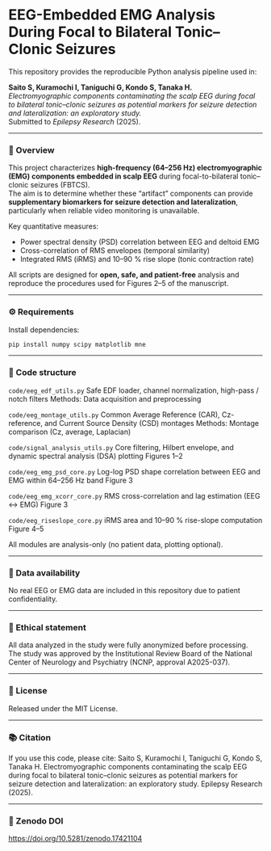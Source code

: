 # EEG-Embedded EMG Analysis During Focal to Bilateral Tonic–Clonic Seizures

This repository provides the reproducible Python analysis pipeline used in:

**Saito S, Kuramochi I, Taniguchi G, Kondo S, Tanaka H.**  
*Electromyographic components contaminating the scalp EEG during focal to bilateral tonic–clonic seizures as potential markers for seizure detection and lateralization: an exploratory study.*  
Submitted to *Epilepsy Research* (2025).

---

### 🧠 Overview
This project characterizes **high-frequency (64–256 Hz) electromyographic (EMG) components embedded in scalp EEG** during focal-to-bilateral tonic–clonic seizures (FBTCS).  
The aim is to determine whether these “artifact” components can provide **supplementary biomarkers for seizure detection and lateralization**, particularly when reliable video monitoring is unavailable.

Key quantitative measures:
- Power spectral density (PSD) correlation between EEG and deltoid EMG  
- Cross-correlation of RMS envelopes (temporal similarity)  
- Integrated RMS (iRMS) and 10–90 % rise slope (tonic contraction rate)

All scripts are designed for **open, safe, and patient-free** analysis and reproduce the procedures used for Figures 2–5 of the manuscript.

---

### ⚙️ Requirements
Install dependencies:
```bash
pip install numpy scipy matplotlib mne
```

---

### 🧩 Code structure

`code/eeg_edf_utils.py`	
Safe EDF loader, channel normalization, high-pass / notch filters
Methods: Data acquisition and preprocessing

`code/eeg_montage_utils.py`
Common Average Reference (CAR), Cz-reference, and Current Source Density (CSD) montages
Methods: Montage comparison (Cz, average, Laplacian)

`code/signal_analysis_utils.py`	
Core filtering, Hilbert envelope, and dynamic spectral analysis (DSA) plotting
Figures 1–2

`code/eeg_emg_psd_core.py`
Log-log PSD shape correlation between EEG and EMG within 64–256 Hz band
Figure 3

`code/eeg_emg_xcorr_core.py`
RMS cross-correlation and lag estimation (EEG ↔ EMG)
Figure 3

`code/eeg_riseslope_core.py`
iRMS area and 10–90 % rise-slope computation
Figure 4–5

All modules are analysis-only (no patient data, plotting optional).

---

### 📂 Data availability

No real EEG or EMG data are included in this repository due to patient confidentiality.

---

### 🧾 Ethical statement

All data analyzed in the study were fully anonymized before processing.
The study was approved by the Institutional Review Board of the National Center of Neurology and Psychiatry (NCNP, approval A2025-037).

---

### 📜 License

Released under the MIT License.

---

### 📚 Citation

If you use this code, please cite:
Saito S, Kuramochi I, Taniguchi G, Kondo S, Tanaka H.
Electromyographic components contaminating the scalp EEG during focal to bilateral tonic–clonic seizures as potential markers for seizure detection and lateralization: an exploratory study.
Epilepsy Research (2025).

---

### 📘 Zenodo DOI

https://doi.org/10.5281/zenodo.17421104
